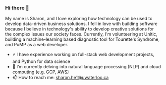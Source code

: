 ### Hi there 👋 
My name is Sharon, and I love exploring how technology can be used to develop data-driven business solutions. I fell in love with building software because I believe in technology's ability to develop creative solutions for the complex issues our society faces. Currently, I'm volunteering at Unitic, building a machine-learning based diagnostic tool for Tourette's Syndrome, and PuMP as a web developer.
- ⚡ I have experience working on full-stack web development projects, and Python for data science
- 🌱 I’m currently delving into natural language processing (NLP) and cloud computing (e.g. GCP, AWS)
- 📫 How to reach me: sharon.he1@uwaterloo.ca
<!--
**xsharonhe/xsharonhe** is a ✨ _special_ ✨ repository because its `README.md` (this file) appears on your GitHub profile.

Here are some ideas to get you started:

- 🔭 I’m currently working on ...
- 🌱 I’m currently learning ...
- 👯 I’m looking to collaborate on ...
- 🤔 I’m looking for help with ...
- 💬 Ask me about ...
- 📫 How to reach me: ...
- 😄 Pronouns: ...
- ⚡ Fun fact: ...
-->
